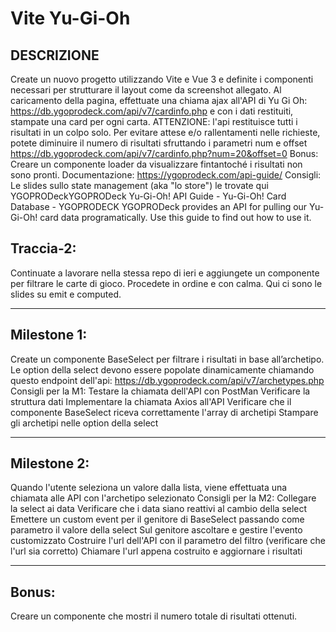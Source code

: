 # Vite Yu-Gi-Oh

## DESCRIZIONE

Create un nuovo progetto utilizzando Vite e Vue 3 e definite i componenti necessari per strutturare il layout come da screenshot allegato.
Al caricamento della pagina, effettuate una chiama ajax all'API di Yu Gi Oh: https://db.ygoprodeck.com/api/v7/cardinfo.php
e con i dati restituiti, stampate una card per ogni carta.
ATTENZIONE: l'api restituisce tutti i risultati in un colpo solo. Per evitare attese e/o rallentamenti nelle richieste, potete diminuire il numero di risultati sfruttando i parametri num e offset
https://db.ygoprodeck.com/api/v7/cardinfo.php?num=20&offset=0
Bonus:
Creare un componente loader da visualizzare fintantoché i risultati non sono pronti.
Documentazione: https://ygoprodeck.com/api-guide/
Consigli:
Le slides sullo state management (aka "lo store") le trovate qui
YGOPRODeckYGOPRODeck
Yu-Gi-Oh! API Guide - Yu-Gi-Oh! Card Database - YGOPRODECK
YGOPRODeck provides an API for pulling our Yu-Gi-Oh! card data programatically. Use this guide to find out how to use it.

## Traccia-2:
Continuate a lavorare nella stessa repo di ieri e aggiungete un componente per filtrare le carte di gioco. Procedete in ordine e con calma.
Qui ci sono le slides su emit e computed.
___
## Milestone 1:
Create un componente BaseSelect per filtrare i risultati in base all’archetipo.
Le option della select devono essere popolate dinamicamente chiamando questo endpoint dell'api:
https://db.ygoprodeck.com/api/v7/archetypes.php
Consigli per la M1:
Testare la chiamata dell'API con PostMan
Verificare la struttura dati
Implementare la chiamata Axios all'API
Verificare che il componente BaseSelect riceva correttamente l'array di archetipi
Stampare gli archetipi nelle option della select
___
## Milestone 2:
Quando l'utente seleziona un valore dalla lista, viene effettuata una chiamata alle API con l'archetipo selezionato
Consigli per la M2:
Collegare la select ai data
Verificare che i data siano reattivi al cambio della select
Emettere un custom event per il genitore di BaseSelect passando come parametro il valore della select
Sul genitore ascoltare e gestire l'evento customizzato
Costruire l'url dell'API con il parametro del filtro (verificare che l'url sia corretto)
Chiamare l'url appena costruito e aggiornare i risultati
___
## Bonus:
Creare un componente che mostri il numero totale di risultati ottenuti.
